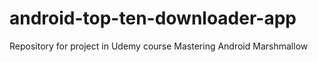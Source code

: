 # android-top-ten-downloader-app
Repository for project in Udemy course Mastering Android Marshmallow
